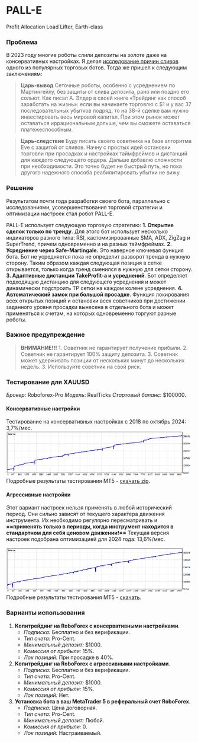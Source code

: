 # PALL-E
Profit Allocation Load Lifter, Earth-class

### Проблема

В 2023 году многие роботы слили депозиты на золоте даже на консервативных настройках. Я делал [исследование причин сливов](https://t.me/TrueAlgoTrading/7) одного из популярных торговых ботов. Тогда же пришел к следующим заключениям:

> **Царь-вывод**
    Сеточные роботы, особенно с усреднением по Мартингейлу, без защиты от слива депозита, рано или поздно его сольют. 
    Как писал А. Элдер в своей книге «Трейдинг как способ заработать на жизнь»: если вы начинаете торговлю с $1 и у вас 37 последовательных убытков подряд, то на 38-й сделке вам нужно инвестировать весь мировой капитал. При этом рынок может оставаться иррациональным дольше, чем вы сможете оставаться платежеспособным. 

> **Царь-следствие**
    Буду писать своего советника на базе алгоритма Eve с защитой от сливов. Начну с простых идей остановки торговли при просадках и настройках таймфреймов и дистанций для каждого следующего ордера. Дальше добавлю сложности при необходимости. Это точно будет не быстрый путь, но пока другого надежного способа реабилитировать убытки не вижу.


### Решение

Результатом почти года разработки своего бота, параллельно с исследованиями, усовершенствования  торговой стратегии и оптимизации настроек стал робот PALL-E. 

PALL-E использует следующую торговую стратегию:
**1. Открытие сделок только по тренду**. Для этого бот использует несколько индикаторов разного типа: RSI, кастомизированные SMA, ADX, ZigZag и SuperTrend, причем одновременно и на разных таймфреймах.
**2. Усреднение через Safe-Martingale.** Это наверное ключевая функция бота. Бот не усредняется пока не определит разворот тренда в нужную сторону. Таким образом каждая следующая позиция в сетке открывается, только когда тренд сменился в нужную для сетки сторону. 
**3. Адаптивные дистанции TakeProfit-а и усреднений**. Бот определяет подходящую дистанцию для следующего усреднения и может динамически подстроить TP сетки на каждом колене усреднения.
**4. Автоматический замок при большой просадке**. Функция локирования всех открытых позиций и остановки всех советников при достижении заданного уровня просадки вынесена в отдельного бота и может применяться к счетам, на которых одновременно торгуют разные роботы. 

### Важное предупреждение

> **ВНИМАНИЕ!!!**
    1. Советник не гарантирует получение прибыли.
    2. Советник не гарантирует 100% защиту депозита.
    3. Советник может удерживать позиции от нескольких минут до нескольких недель.
    3. Используйте советник на свой риск.

### Тестирование для XAUUSD 

*Брокер*: Roboforex-Pro 
*Модель*: RealTicks
*Стартовый баланс*: $100000.

#### Консервативные настройки

Тестирование на консервативных настройках с 2018 по октябрь 2024: 3,7%/мес.
![Консервативное](050/050.%202024-10-01-Conservative-0.03.png)
Подробные результаты тестирования MT5 - [скачать zip](set/XAUUSD-2024-10-01-Conservative-0.03/2024-10-01-Conservative-0.03.html).

#### Агрессивные настройки

Этот вариант настроек нельзя применять в любой исторический период. Они сильно зависят от текущего характера движения инструмента. Их необходимо регулярно пересматривать и **==применять только в периоды, когда инструмент находится в стандартном для себя ценовом движении!==**
Текущая версия настроек подобрана оптимизацией для 2024 года: 13,6%/мес.

![Агрессивные](050/050.%202024-10-01-Aggressive.png)
Подробные результаты тестирования MT5 - [скачать](set/XAUUSD-2024-10-01-Aggressive/2024-10-01-Aggressive.html).

### Варианты использования

1. **Копитрейдинг на RoboForex с консервативными настройками**. 
    - *Подписка:* Бесплатно и без верификации.
    - *Тип счета:* Pro-Cent.
    - *Минимальный депозит:* $1000.
    - *Комиссия от прибыли:* 15%.
    - *Лок позиций:* При просадке в 40%. 
2. **Копитрейдинг на RoboForex с агрессивными настройками**. 
    - *Подписка:* Бесплатно и без верификации.
    - *Тип счета:* Pro-Cent.
    - *Минимальный депозит:* $1000.
    - *Комиссия от прибыли:* 15%.
    - *Лок позиций:* Нет.
3. **Установка бота в ваш MetaTrader 5 в реферальный счет RoboForex**. 
    - *Подписка:* Цена договорная.
    - *Тип счета:* Pro-Cent.
    - *Минимальный депозит:* Любой.
    - *Комиссия от прибыли:* 0.
    - *Лок позиций:* Настраиваемый.    